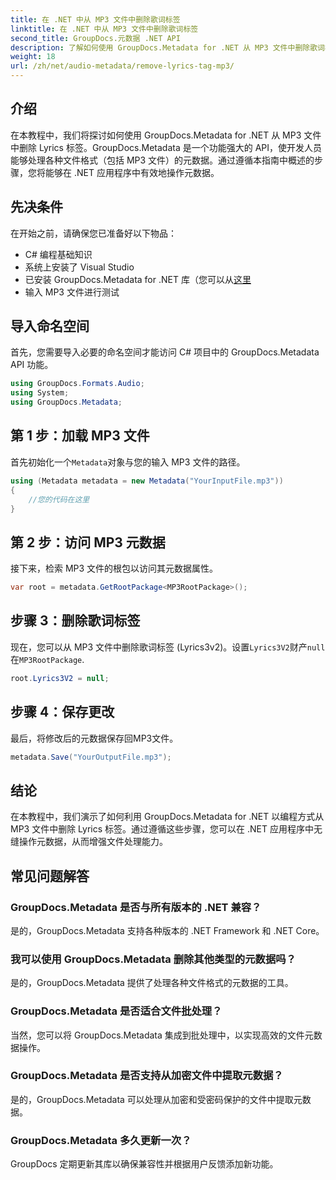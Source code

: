 ```yaml
---
title: 在 .NET 中从 MP3 文件中删除歌词标签
linktitle: 在 .NET 中从 MP3 文件中删除歌词标签
second_title: GroupDocs.元数据 .NET API
description: 了解如何使用 GroupDocs.Metadata for .NET 从 MP3 文件中删除歌词标签。按照我们的分步指南进行有效的元数据操作。
weight: 18
url: /zh/net/audio-metadata/remove-lyrics-tag-mp3/
---
```

## 介绍
在本教程中，我们将探讨如何使用 GroupDocs.Metadata for .NET 从 MP3 文件中删除 Lyrics 标签。GroupDocs.Metadata 是一个功能强大的 API，使开发人员能够处理各种文件格式（包括 MP3 文件）的元数据。通过遵循本指南中概述的步骤，您将能够在 .NET 应用程序中有效地操作元数据。
## 先决条件
在开始之前，请确保您已准备好以下物品：
- C# 编程基础知识
- 系统上安装了 Visual Studio
- 已安装 GroupDocs.Metadata for .NET 库（您可以从[这里](https://releases.groupdocs.com/metadata/net/）)
- 输入 MP3 文件进行测试

## 导入命名空间
首先，您需要导入必要的命名空间才能访问 C# 项目中的 GroupDocs.Metadata API 功能。
```csharp
using GroupDocs.Formats.Audio;
using System;
using GroupDocs.Metadata;
```
## 第 1 步：加载 MP3 文件
首先初始化一个`Metadata`对象与您的输入 MP3 文件的路径。
```csharp
using (Metadata metadata = new Metadata("YourInputFile.mp3"))
{
    //您的代码在这里
}
```
## 第 2 步：访问 MP3 元数据
接下来，检索 MP3 文件的根包以访问其元数据属性。
```csharp
var root = metadata.GetRootPackage<MP3RootPackage>();
```
## 步骤 3：删除歌词标签
现在，您可以从 MP3 文件中删除歌词标签 (Lyrics3v2)。设置`Lyrics3V2`财产`null`在`MP3RootPackage`.
```csharp
root.Lyrics3V2 = null;
```
## 步骤 4：保存更改
最后，将修改后的元数据保存回MP3文件。
```csharp
metadata.Save("YourOutputFile.mp3");
```

## 结论
在本教程中，我们演示了如何利用 GroupDocs.Metadata for .NET 以编程方式从 MP3 文件中删除 Lyrics 标签。通过遵循这些步骤，您可以在 .NET 应用程序中无缝操作元数据，从而增强文件处理能力。

## 常见问题解答
### GroupDocs.Metadata 是否与所有版本的 .NET 兼容？
是的，GroupDocs.Metadata 支持各种版本的 .NET Framework 和 .NET Core。
### 我可以使用 GroupDocs.Metadata 删除其他类型的元数据吗？
是的，GroupDocs.Metadata 提供了处理各种文件格式的元数据的工具。
### GroupDocs.Metadata 是否适合文件批处理？
当然，您可以将 GroupDocs.Metadata 集成到批处理中，以实现高效的文件元数据操作。
### GroupDocs.Metadata 是否支持从加密文件中提取元数据？
是的，GroupDocs.Metadata 可以处理从加密和受密码保护的文件中提取元数据。
### GroupDocs.Metadata 多久更新一次？
GroupDocs 定期更新其库以确保兼容性并根据用户反馈添加新功能。